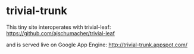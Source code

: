 trivial-trunk
=============

This tiny site interoperates with trivial-leaf:
https://github.com/ajschumacher/trivial-leaf

and is served live on Google App Engine:
http://trivial-trunk.appspot.com/
